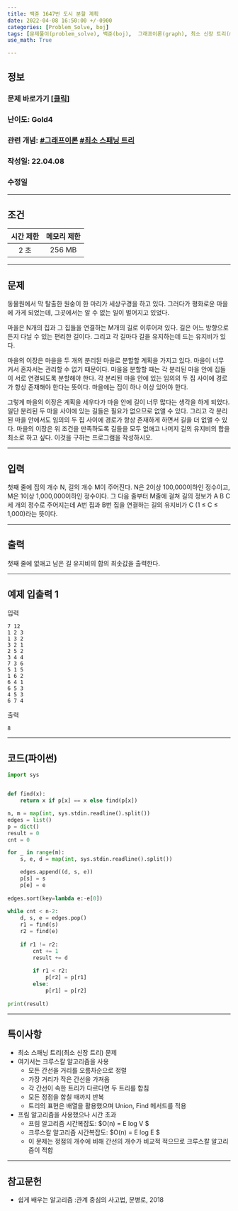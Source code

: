 ```yaml
---
title: 백준 1647번 도시 분할 계획
date: 2022-04-08 16:50:00 +/-0900
categories: [Problem_Solve, boj]
tags: [문제풀이(problem_solve), 백준(boj),  그래프이론(graph), 최소 신장 트리(minimum_spanning_tree)]
use_math: True

---
```

## 정보
### 문제 바로가기 [[클릭](https://www.acmicpc.net/problem/1647)]
### 난이도: Gold4
### 관련 개념: [#그래프이론](https://www.acmicpc.net/problemset?sort=ac_desc&algo=7) [#최소 스패닝 트리](https://www.acmicpc.net/problemset?sort=ac_desc&algo=49)
### 작성일: 22.04.08
### 수정일

---
## 조건

시간 제한|메모리 제한
:---:|:---:
2 초|256 MB

---
## 문제
동물원에서 막 탈출한 원숭이 한 마리가 세상구경을 하고 있다. 그러다가 평화로운 마을에 가게 되었는데, 그곳에서는 알 수 없는 일이 벌어지고 있었다.

마을은 N개의 집과 그 집들을 연결하는 M개의 길로 이루어져 있다. 길은 어느 방향으로든지 다닐 수 있는 편리한 길이다. 그리고 각 길마다 길을 유지하는데 드는 유지비가 있다.

마을의 이장은 마을을 두 개의 분리된 마을로 분할할 계획을 가지고 있다. 마을이 너무 커서 혼자서는 관리할 수 없기 때문이다. 마을을 분할할 때는 각 분리된 마을 안에 집들이 서로 연결되도록 분할해야 한다. 각 분리된 마을 안에 있는 임의의 두 집 사이에 경로가 항상 존재해야 한다는 뜻이다. 마을에는 집이 하나 이상 있어야 한다.

그렇게 마을의 이장은 계획을 세우다가 마을 안에 길이 너무 많다는 생각을 하게 되었다. 일단 분리된 두 마을 사이에 있는 길들은 필요가 없으므로 없앨 수 있다. 그리고 각 분리된 마을 안에서도 임의의 두 집 사이에 경로가 항상 존재하게 하면서 길을 더 없앨 수 있다. 마을의 이장은 위 조건을 만족하도록 길들을 모두 없애고 나머지 길의 유지비의 합을 최소로 하고 싶다. 이것을 구하는 프로그램을 작성하시오.

---
## 입력
첫째 줄에 집의 개수 N, 길의 개수 M이 주어진다. N은 2이상 100,000이하인 정수이고, M은 1이상 1,000,000이하인 정수이다. 그 다음 줄부터 M줄에 걸쳐 길의 정보가 A B C 세 개의 정수로 주어지는데 A번 집과 B번 집을 연결하는 길의 유지비가 C (1 ≤ C ≤ 1,000)라는 뜻이다.

---
## 출력
첫째 줄에 없애고 남은 길 유지비의 합의 최솟값을 출력한다.

---
## 예제 입출력 1
입력
```
7 12
1 2 3
1 3 2
3 2 1
2 5 2
3 4 4
7 3 6
5 1 5
1 6 2
6 4 1
6 5 3
4 5 3
6 7 4
```

출력
```
8
```

---
## 코드(파이썬)
```python
import sys


def find(x):
    return x if p[x] == x else find(p[x])

n, m = map(int, sys.stdin.readline().split())
edges = list()
p = dict()
result = 0
cnt = 0

for _ in range(m):
    s, e, d = map(int, sys.stdin.readline().split())

    edges.append((d, s, e))
    p[s] = s
    p[e] = e
    
edges.sort(key=lambda e:-e[0])
    
while cnt < n-2:
    d, s, e = edges.pop()
    r1 = find(s)
    r2 = find(e)        
    
    if r1 != r2:
        cnt += 1
        result += d
        
        if r1 < r2:
            p[r2] = p[r1]
        else:
            p[r1] = p[r2]
            
print(result)

```

---
## 특이사항
- 최소 스패닝 트리(최소 신장 트리) 문제
- 여기서는 크루스칼 알고리즘을 사용
  - 모든 간선을 거리를 오름차순으로 정렬
  - 가장 거리가 작은 간선을 가져옴
  - 각 간선이 속한 트리가 다르다면 두 트리를 합침
  - 모든 정점을 합칠 때까지 반복
  - 트리의 표현은 배열을 활용했으며 Union, Find 메서드를 적용
- 프림 알고리즘을 사용했으나 시간 초과
  - 프림 알고리즘 시간복잡도: $O(n) = E log V $
  - 크루스칼 알고리즘 시간복잡도: $O(n) = E log E $ 
  - 이 문제는 정점의 개수에 비해 간선의 개수가 비교적 적으므로 크루스칼 알고리즘이 적합

---
## 참고문헌
- 쉽게 배우는 알고리즘 :관계 중심의 사고법, 문병로, 2018
